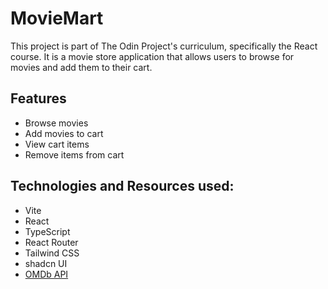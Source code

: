# MovieMart

This project is part of The Odin Project's curriculum, specifically the React course.
It is a movie store application that allows users to browse for movies and add them to their cart.

## Features

- Browse movies
- Add movies to cart
- View cart items
- Remove items from cart

## Technologies and Resources used:

- Vite
- React
- TypeScript
- React Router
- Tailwind CSS
- shadcn UI
- [OMDb API](https://www.omdbapi.com/)
